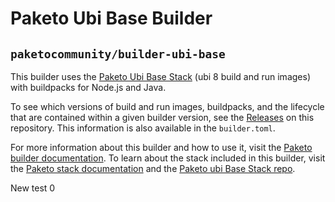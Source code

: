 # Paketo Ubi Base Builder

## `paketocommunity/builder-ubi-base`

This builder uses the [Paketo Ubi Base
Stack](https://github.com/paketo-community/ubi-base-stack) (ubi 8
build and run images) with buildpacks for Node.js and Java.

To see which versions of build and run images, buildpacks, and the lifecycle
that are contained within a given builder version, see the
[Releases](https://github.com/paketo-community/builder-ubi-base/releases) on this
repository. This information is also available in the `builder.toml`.

For more information about this builder and how to use it, visit the [Paketo
builder documentation](https://paketo.io/docs/builders/).  To learn about the
stack included in this builder, visit the [Paketo stack
documentation](https://paketo.io/docs/stacks/) and the [Paketo ubi Base Stack
repo](https://github.com/paketo-community/ubi-base-stack).

New test 0
